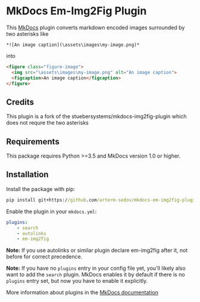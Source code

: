 # MkDocs Em-Img2Fig Plugin

This [MkDocs](https://www.mkdocs.org) plugin converts markdown encoded images surrounded by two asterisks like

```
*![An image caption](\assets\images\my-image.png)*
```

into 

```html
<figure class="figure-image">
  <img src="\assets\images\my-image.png" alt="An image caption">
  <figcaption>An image caption</figcaption>
</figure>
```

## Credits
This plugin is a fork of the stuebersystems/mkdocs-img2fig-plugin which does not requre the two asterisks

## Requirements

This package requires Python >=3.5 and MkDocs version 1.0 or higher.  

## Installation

Install the package with pip:

```cmd
pip install git+https://github.com/arterm-sedov/mkdocs-em-img2fig-plugin
```

Enable the plugin in your `mkdocs.yml`:

```yaml
plugins:
    - search
    - autolinks 
    - em-img2fig
```
**Note:** If you use autolinks or similar plugin declare em-img2fig after it, not before for correct precedence.

**Note:** If you have no `plugins` entry in your config file yet, you'll likely also want to add the `search` plugin. MkDocs enables it by default if there is no `plugins` entry set, but now you have to enable it explicitly.

More information about plugins in the [MkDocs documentation](https://www.mkdocs.org/user-guide/plugins/)
